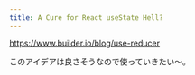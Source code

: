 ```yaml
---
title: A Cure for React useState Hell?
---
```


https://www.builder.io/blog/use-reducer

このアイデアは良さそうなので使っていきたい〜。

